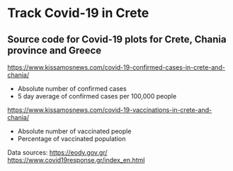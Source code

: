 # Track Covid-19 in Crete

## Source code for Covid-19 plots for Crete, Chania province and Greece

https://www.kissamosnews.com/covid-19-confirmed-cases-in-crete-and-chania/
- Absolute number of confirmed cases
- 5 day average of confirmed cases per 100,000 people

https://www.kissamosnews.com/covid-19-vaccinations-in-crete-and-chania/
- Absolute number of vaccinated people
- Percentage of vaccinated population

Data sources:
https://eody.gov.gr/
https://www.covid19response.gr/index_en.html

